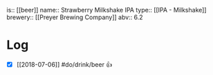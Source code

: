 is:: [[beer]]
name:: Strawberry Milkshake IPA
type:: [[IPA - Milkshake]]
brewery:: [[Preyer Brewing Company]]
abv:: 6.2

# Log
- [x] [[2018-07-06]] #do/drink/beer 👍

